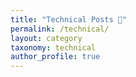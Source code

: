 ```yaml
---
title: "Technical Posts 🤖"
permalink: /technical/
layout: category
taxonomy: technical
author_profile: true
---
```

